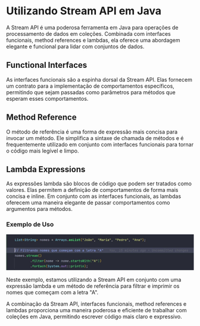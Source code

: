# Utilizando Stream API em Java

A Stream API é uma poderosa ferramenta em Java para operações de processamento de dados em coleções. Combinada com interfaces funcionais,
method references e lambdas, ela oferece uma abordagem elegante e funcional para lidar com conjuntos de dados.

## Functional Interfaces

As interfaces funcionais são a espinha dorsal da Stream API. Elas fornecem um contrato para a implementação de comportamentos específicos, permitindo que sejam passadas como parâmetros para métodos que esperam esses comportamentos.

## Method Reference

O método de referência é uma forma de expressão mais concisa para invocar um método. Ele simplifica a sintaxe de chamada de métodos e é frequentemente utilizado em conjunto com interfaces funcionais para tornar o código mais legível e limpo.

## Lambda Expressions

As expressões lambda são blocos de código que podem ser tratados como valores. Elas permitem a definição de comportamentos de forma mais concisa e inline. Em conjunto com as interfaces funcionais, as lambdas oferecem uma maneira elegante de passar comportamentos como argumentos para métodos.

### Exemplo de Uso

![Trecho de código com Stream API em JAVA](img/captura.JPG)

Neste exemplo, estamos utilizando a Stream API em conjunto com uma expressão lambda e um método de referência para filtrar e imprimir os nomes que começam com a letra "A".

A combinação da Stream API, interfaces funcionais, method references e lambdas proporciona uma maneira poderosa e eficiente de trabalhar com coleções em Java, permitindo escrever código mais claro e expressivo.
